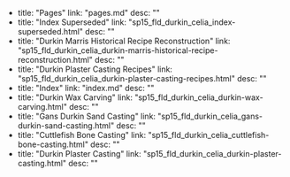   - title: "Pages"
    link: "pages.md"
    desc: ""
  - title: "Index Superseded"
    link: "sp15_fld_durkin_celia_index-superseded.html"
    desc: ""
  - title: "Durkin Marris Historical Recipe Reconstruction"
    link: "sp15_fld_durkin_celia_durkin-marris-historical-recipe-reconstruction.html"
    desc: ""
  - title: "Durkin Plaster Casting Recipes"
    link: "sp15_fld_durkin_celia_durkin-plaster-casting-recipes.html"
    desc: ""
  - title: "Index"
    link: "index.md"
    desc: ""
  - title: "Durkin Wax Carving"
    link: "sp15_fld_durkin_celia_durkin-wax-carving.html"
    desc: ""
  - title: "Gans Durkin Sand Casting"
    link: "sp15_fld_durkin_celia_gans-durkin-sand-casting.html"
    desc: ""
  - title: "Cuttlefish Bone Casting"
    link: "sp15_fld_durkin_celia_cuttlefish-bone-casting.html"
    desc: ""
  - title: "Durkin Plaster Casting"
    link: "sp15_fld_durkin_celia_durkin-plaster-casting.html"
    desc: ""
